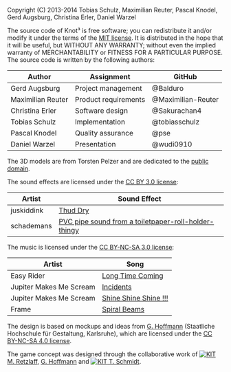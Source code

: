 Copyright (C) 2013-2014 Tobias Schulz, Maximilian Reuter, Pascal Knodel, Gerd Augsburg, Christina Erler, Daniel Warzel

  The source code of Knot&sup3; is free software; you can redistribute it and/or modify it under the terms of the [MIT license](http://choosealicense.com/licenses/mit/).
It is distributed in the hope that it will be useful, but WITHOUT ANY WARRANTY; without even the implied warranty of MERCHANTABILITY or FITNESS FOR A PARTICULAR PURPOSE.
The source code is written by the following authors:

| Author            | Assignment                 | GitHub              |
| ----------------- | -------------------------- | ------------------- |
| Gerd Augsburg     | Project management         | @Balduro            |
| Maximilian Reuter | Product requirements       | @Maximilian-Reuter  |
| Christina Erler   | Software design            | @Sakurachan4        |
| Tobias Schulz     | Implementation             | @tobiasschulz       |
| Pascal Knodel     | Quality assurance          | @pse                |
| Daniel Warzel     | Presentation               | @wudi0910           |

The 3D models are from Torsten Pelzer and are dedicated to the [public domain](http://creativecommons.org/publicdomain/zero/1.0/).

The sound effects are licensed under the [CC BY 3.0 license](http://creativecommons.org/licenses/by/3.0/):

| Artist            | Sound Effect                                                                                                     |
| ----------------- | ---------------------------------------------------------------------------------------------------------------- |
| juskiddink        | [Thud Dry](http://www.freesound.org/people/juskiddink/sounds/108617/)                                            |
| schademans        | [PVC pipe sound from a toiletpaper-roll-holder-thingy](http://www.freesound.org/people/schademans/sounds/13290/) |

The music is licensed under the [CC BY-NC-SA 3.0 license](http://creativecommons.org/licenses/by-nc-sa/3.0/):

| Artist                  | Song                                                                                                                                             |
| ----------------------- | ------------------------------------------------------------------------------------------------------------------------------------------------ |
| Easy Rider              | [Long Time Coming](http://freemusicarchive.org/music/Easy_Rider/Live_on_WFMUs_Distort_Jersey_City_with_Reed_Dunlea_Jan_14_2014/Long_Time_Coming) |
| Jupiter Makes Me Scream | [Incidents](http://freemusicarchive.org/music/Jupiter_Makes_Me_Scream_1244/Converge/05_jupiter_makes_me_scream_-_incidents)                      |
| Jupiter Makes Me Scream | [Shine Shine Shine !!!](http://freemusicarchive.org/music/Jupiter_Makes_Me_Scream_1244/Converge/08_jupiter_makes_me_scream_-_shine_shine_shine)  |
| Frame                   | [Spiral Beams](http://freemusicarchive.org/music/Frame/Random_Features/13_frame_-_spiral_beams)                                                  |	

  The design is based on mockups and ideas from [G. Hoffmann](http://postdigital.hfg-karlsruhe.de/users/greta-luise-hoffmann)
(Staatliche Hochschule für Gestaltung, Karlsruhe), which are licensed under the [CC BY-NC-SA 4.0 license](http://creativecommons.org/licenses/by-nc-sa/4.0/deed.de).

  The game concept was designed through the collaborative work of [![KIT]({{site.baseurl}}img/kit.ico "KIT") M. Retzlaff](https://cg.ivd.kit.edu/retzlaff/),
[G. Hoffmann](http://postdigital.hfg-karlsruhe.de/users/greta-luise-hoffmann) and [![KIT]({{site.baseurl}}img/kit.ico "KIT") T. Schmidt](https://cg.ivd.kit.edu/schmidt/index.php).
